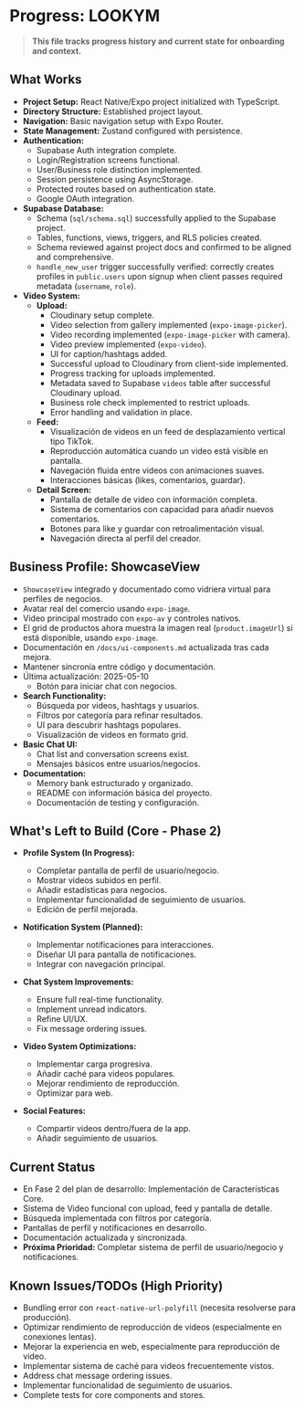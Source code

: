 # Progress: LOOKYM

> **This file tracks progress history and current state for onboarding and context.**

## What Works

- **Project Setup:** React Native/Expo project initialized with TypeScript.
- **Directory Structure:** Established project layout.
- **Navigation:** Basic navigation setup with Expo Router.
- **State Management:** Zustand configured with persistence.
- **Authentication:**
  - Supabase Auth integration complete.
  - Login/Registration screens functional.
  - User/Business role distinction implemented.
  - Session persistence using AsyncStorage.
  - Protected routes based on authentication state.
  - Google OAuth integration.
- **Supabase Database:**
  - Schema (`sql/schema.sql`) successfully applied to the Supabase project.
  - Tables, functions, views, triggers, and RLS policies created.
  - Schema reviewed against project docs and confirmed to be aligned and comprehensive.
  - `handle_new_user` trigger successfully verified: correctly creates profiles in `public.users` upon signup when client passes required metadata (`username`, `role`).
- **Video System:**
  - **Upload:**
    - Cloudinary setup complete.
    - Video selection from gallery implemented (`expo-image-picker`).
    - Video recording implemented (`expo-image-picker` with camera).
    - Video preview implemented (`expo-video`).
    - UI for caption/hashtags added.
    - Successful upload to Cloudinary from client-side implemented.
    - Progress tracking for uploads implemented.
    - Metadata saved to Supabase `videos` table after successful Cloudinary upload.
    - Business role check implemented to restrict uploads.
    - Error handling and validation in place.
  - **Feed:**
    - Visualización de videos en un feed de desplazamiento vertical tipo TikTok.
    - Reproducción automática cuando un video está visible en pantalla.
    - Navegación fluida entre videos con animaciones suaves.
    - Interacciones básicas (likes, comentarios, guardar).
  - **Detail Screen:**
    - Pantalla de detalle de video con información completa.
    - Sistema de comentarios con capacidad para añadir nuevos comentarios.
    - Botones para like y guardar con retroalimentación visual.
    - Navegación directa al perfil del creador.

## Business Profile: ShowcaseView

- `ShowcaseView` integrado y documentado como vidriera virtual para perfiles de negocios.
- Avatar real del comercio usando `expo-image`.
- Video principal mostrado con `expo-av` y controles nativos.
- El grid de productos ahora muestra la imagen real (`product.imageUrl`) si está disponible, usando `expo-image`.
- Documentación en `/docs/ui-components.md` actualizada tras cada mejora.
- Mantener sincronía entre código y documentación.
- Última actualización: 2025-05-10
  - Botón para iniciar chat con negocios.
- **Search Functionality:**
  - Búsqueda por videos, hashtags y usuarios.
  - Filtros por categoría para refinar resultados.
  - UI para descubrir hashtags populares.
  - Visualización de videos en formato grid.
- **Basic Chat UI:**
  - Chat list and conversation screens exist.
  - Mensajes básicos entre usuarios/negocios.
- **Documentation:**
  - Memory bank estructurado y organizado.
  - README con información básica del proyecto.
  - Documentación de testing y configuración.

## What's Left to Build (Core - Phase 2)

- **Profile System (In Progress):**
  - Completar pantalla de perfil de usuario/negocio.
  - Mostrar videos subidos en perfil.
  - Añadir estadísticas para negocios.
  - Implementar funcionalidad de seguimiento de usuarios.
  - Edición de perfil mejorada.

- **Notification System (Planned):**
  - Implementar notificaciones para interacciones.
  - Diseñar UI para pantalla de notificaciones.
  - Integrar con navegación principal.

- **Chat System Improvements:**
  - Ensure full real-time functionality.
  - Implement unread indicators.
  - Refine UI/UX.
  - Fix message ordering issues.

- **Video System Optimizations:**
  - Implementar carga progresiva.
  - Añadir caché para videos populares.
  - Mejorar rendimiento de reproducción.
  - Optimizar para web.

- **Social Features:**
  - Compartir videos dentro/fuera de la app.
  - Añadir seguimiento de usuarios.

## Current Status

- En Fase 2 del plan de desarrollo: Implementación de Características Core.
- Sistema de Video funcional con upload, feed y pantalla de detalle.
- Búsqueda implementada con filtros por categoría.
- Pantallas de perfil y notificaciones en desarrollo.
- Documentación actualizada y sincronizada.
- **Próxima Prioridad:** Completar sistema de perfil de usuario/negocio y notificaciones.

## Known Issues/TODOs (High Priority)

- Bundling error con `react-native-url-polyfill` (necesita resolverse para producción).
- Optimizar rendimiento de reproducción de videos (especialmente en conexiones lentas).
- Mejorar la experiencia en web, especialmente para reproducción de video.
- Implementar sistema de caché para videos frecuentemente vistos.
- Address chat message ordering issues.
- Implementar funcionalidad de seguimiento de usuarios.
- Complete tests for core components and stores.

